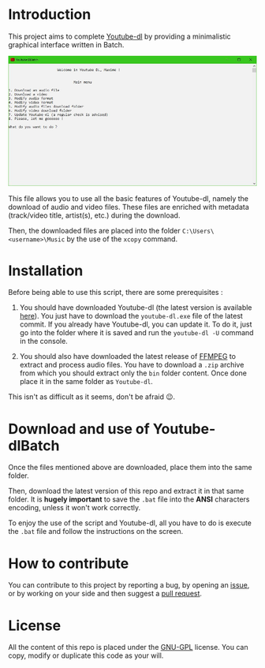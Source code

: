 # Introduction
This project aims to complete [Youtube-dl](https://github.com/rg3/youtube-dl) by providing a minimalistic graphical interface written in Batch.

![youtube-dlBatch](https://raw.githubusercontent.com/Leroux47/youtube-dlBatch/master/Screenshots/youtube-dlBatch.JPG)

This file allows you to use all the basic features of Youtube-dl, namely the download of audio and video files. These files are enriched with metadata (track/video title, artist(s), etc.) during the download.

Then, the downloaded files are placed into the folder `C:\Users\<username>\Music` by the use of the `xcopy` command.

# Installation

Before being able to use this script, there are some prerequisites :
1. You should have downloaded Youtube-dl (the latest version is available [here](https://github.com/rg3/youtube-dl/releases)). You just have to download the `youtube-dl.exe` file of the latest commit. If you already have Youtube-dl, you can update it. To do it, just go into the folder where it is saved and run the `youtube-dl -U` command in the console.

2. You should also have downloaded the latest release of [FFMPEG](https://github.com/GyanD/codexffmpeg/releases) to extract and process audio files. You have to download a `.zip` archive from which you should extract only the `bin` folder content. Once done place it in the same folder as `Youtube-dl`.

This isn't as difficult as it seems, don't be afraid :wink:.

# Download and use of Youtube-dlBatch

Once the files mentioned above are downloaded, place them into the same folder.

Then, download the latest version of this repo and extract it in that same folder. It is **hugely important** to save the `.bat` file into the **ANSI** characters encoding, unless it won't work correctly.

To enjoy the use of the script and Youtube-dl, all you have to do is execute the `.bat` file and follow the instructions on the screen.

# How to contribute

You can contribute to this project by reporting a bug, by opening an [issue](https://github.com/belgianGeek/youtube-dlBatch/issues), or by working on your side and then suggest a [pull request](https://github.com/belgianGeek/youtube-dlBatch/pulls).

# License

All the content of this repo is placed under the [GNU-GPL](https://en.wikipedia.org/wiki/Licence_publique_g%C3%A9n%C3%A9rale_GNU) license. You can copy, modify or duplicate this code as your will.

